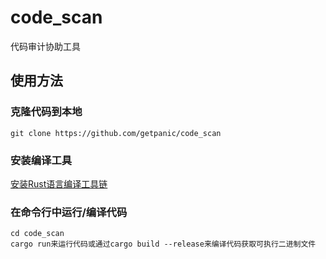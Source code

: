 # code_scan
代码审计协助工具
## 使用方法
### 克隆代码到本地
``git clone https://github.com/getpanic/code_scan``
### 安装编译工具
[安装Rust语言编译工具链](https://www.rust-lang.org/)
### 在命令行中运行/编译代码
``cd code_scan``  
``cargo run来运行代码或通过cargo build --release来编译代码获取可执行二进制文件``
